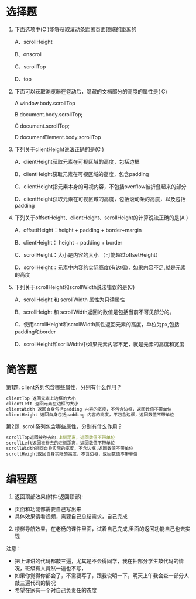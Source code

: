 # 选择题

1. 下面选项中(C )能够获取滚动条距离页面顶端的距离的

   A、scrollHeight

   B、onscroll

   C、scrollTop

   D、top 

2. 下面可以获取浏览器在卷动后，隐藏的文档部分的高度的属性是( C)
   
    A window.body.scrollTop
   
    B document.body.scrollTop;
   
    C document.scrollTop;
   
    D documentElement.body.scrollTop

3. 下列关于clientHeight说法正确的是(C )

   A、clientHeight获取元素在可视区域的高度，包括边框

   B、clientHeight获取元素在可视区域的高度，包含padding

   C、clientHeight指元素本身的可视内容，不包括overflow被折叠起来的部分

   D、clientHeight获取元素在可视区域的高度，包括滚动条的高度，以及包括padding

4. 下列关于offsetHeight、clientHeight、scrollHeight的计算说法正确的是(A )
   
   A、offsetHeight：height + padding + border+margin

   B、clientHeight： height + padding + border

   C、scrollHeight：大小是内容的大小 （可能超过offsetHeight）

   D、scrollHeight：元素中内容的实际高度(有边框)，如果内容不足,就是元素的高度


5. 下列关于scrollHeight和scrollWidth说法错误的是(C)

   A、scrollHeight 和 scrollWidth 属性为只读属性 ​

   B、scrollHeight 和 scrollWidth返回的数值是包括当前不可见部分的。

   C、使用scrollHeight和scrollWidth属性返回元素的高度，单位为px,包括padding和border

   D、scrollHeight和scrllWidth中如果元素内容不足，就是元素的高度和宽度


# 简答题

第1题. client系列包含哪些属性，分别有什么作用？ 
```js
clientTop 返回元素上边框的大小
clientLeft 返回元素左边框的大小
clientWidth 返回自身包括padding 内容的宽度，不包含边框，返回数值不带单位
clientHeight 返回自身包括padding 内容的高度，不包含边框，返回数值不带单位
```
第2题. scroll系列包含哪些属性，分别有什么作用？
```js
scrollTop返回被卷去的.上侧距离，返回数值不带单位
scrollLeft返回被卷去的左侧距离，返回数值不带单位
scrollWidth返回自身实际的宽度，不含边框,返回数值不带单位
scrollHeight返回自身实际的高度，不含边框，返回数值不带单位
```

# 编程题

1. 返回顶部效果(附件:返回顶部):

- 页面和功能都需要自己写出来
- 具体效果请看视频，需要自己总结需求，自己完成

2. 楼梯导航效果，在老杨的课件里面，试着自己完成,里面的返回功能自己也去实现


注意：  

- 把上课讲的代码都敲三遍，尤其是不会得同学，我在抽部分学生敲代码的情况，班级有人竟然一遍也不写，
- 如果你觉得你都会了，不需要写了，跟我说明一下，明天上午我会查一部分人敲三遍代码的情况
- 希望在家有一个对自己负责任的态度





